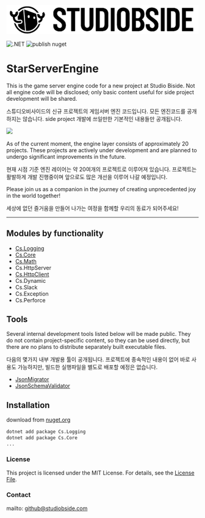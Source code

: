 ![](https://raw.githubusercontent.com/StudioBside/.github/main/Images/logo_horizontal.png)

![.NET](https://github.com/StudioBside/Cs.Logging/actions/workflows/dotnet.yml/badge.svg) ![publish nuget](https://github.com/StudioBside/StarServerEngine/actions/workflows/publish-nuget.yml/badge.svg)

# StarServerEngine

This is the game server engine code for a new project at Studio Biside. Not all engine code will be disclosed; only basic content useful for side project development will be shared.

스튜디오비사이드의 신규 프로젝트의 게임서버 엔진 코드입니다. 
모든 엔진코드를 공개하지는 않습니다. side project 개발에 쓰일만한 기본적인 내용들만 공개됩니다.

![](https://raw.githubusercontent.com/StudioBside/StarServerEngine/main/Document/Images/project-list.png)

As of the current moment, the engine layer consists of approximately 20 projects. These projects are actively under development and are planned to undergo significant improvements in the future.

현재 시점 기준 엔진 레이어는 약 20여개의 프로젝트로 이루어져 있습니다. 프로젝트는 활발하게 개발 진행중이며 앞으로도 많은 개선을 이루어 나갈 예정입니다. 

Please join us as a companion in the journey of creating unprecedented joy in the world together!

세상에 없던 즐거움을 만들어 나가는 여정을 함께할 우리의 동료가 되어주세요!

---

## Modules by functionality

* [Cs.Logging](./Engine/Cs.Logging/README.md)
* [Cs.Core](./Engine/Cs.Core/README.md)
* [Cs.Math](./Engine/Cs.Math/README.md)
* Cs.HttpServer
* [Cs.HttpClient](./Engine/Cs.HttpClient/README.md)
* Cs.Dynamic
* Cs.Slack
* Cs.Exception
* Cs.Perforce

## Tools

Several internal development tools listed below will be made public. They do not contain project-specific content, so they can be used directly, but there are no plans to distribute separately built executable files.

다음의 몇가지 내부 개발용 툴이 공개됩니다. 프로젝트에 종속적인 내용이 없어 바로 사용도 가능하지만, 빌드한 실행파일을 별도로 배포할 예정은 없습니다.

* [JsonMigrator](https://github.com/StudioBside/StarServerEngine/tree/main/Tool/JsonMigrator)
* [JsonSchemaValidator](https://github.com/StudioBside/StarServerEngine/tree/main/Tool/JsonSchemaValidator)

## Installation

download from [nuget.org](https://www.nuget.org/packages?q=studiobside)
```
dotnet add package Cs.Logging
dotnet add package Cs.Core
...
```

### License

This project is licensed under the MIT License. For details, see the [License File](LICENSE).

### Contact

mailto: github@studiobside.com

